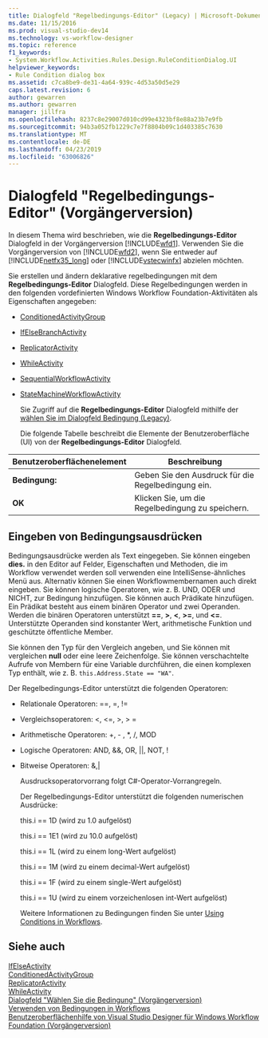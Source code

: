 ```yaml
---
title: Dialogfeld "Regelbedingungs-Editor" (Legacy) | Microsoft-Dokumentation
ms.date: 11/15/2016
ms.prod: visual-studio-dev14
ms.technology: vs-workflow-designer
ms.topic: reference
f1_keywords:
- System.Workflow.Activities.Rules.Design.RuleConditionDialog.UI
helpviewer_keywords:
- Rule Condition dialog box
ms.assetid: c7ca8be9-de31-4a64-939c-4d53a50d5e29
caps.latest.revision: 6
author: gewarren
ms.author: gewarren
manager: jillfra
ms.openlocfilehash: 8237c8e29007d010cd99e4323bf8e88a23b7e9fb
ms.sourcegitcommit: 94b3a052fb1229c7e7f8804b09c1d403385c7630
ms.translationtype: MT
ms.contentlocale: de-DE
ms.lasthandoff: 04/23/2019
ms.locfileid: "63006826"
---
```

# <a name="rule-condition-editor-dialog-box-legacy"></a>Dialogfeld "Regelbedingungs-Editor" (Vorgängerversion)
In diesem Thema wird beschrieben, wie die **Regelbedingungs-Editor** Dialogfeld in der Vorgängerversion [!INCLUDE[wfd1](../includes/wfd1-md.md)]. Verwenden Sie die Vorgängerversion von [!INCLUDE[wfd2](../includes/wfd2-md.md)], wenn Sie entweder auf [!INCLUDE[netfx35_long](../includes/netfx35-long-md.md)] oder [!INCLUDE[vstecwinfx](../includes/vstecwinfx-md.md)] abzielen möchten.  
  
 Sie erstellen und ändern deklarative regelbedingungen mit dem **Regelbedingungs-Editor** Dialogfeld. Diese Regelbedingungen werden in den folgenden vordefinierten Windows Workflow Foundation-Aktivitäten als Eigenschaften angegeben:  
  
- [ConditionedActivityGroup](http://go.microsoft.com/fwlink?LinkID=65017)  
  
- [IfElseBranchActivity](http://go.microsoft.com/fwlink?LinkID=65034)  
  
- [ReplicatorActivity](http://go.microsoft.com/fwlink?LinkID=65039)  
  
- [WhileActivity](http://go.microsoft.com/fwlink?LinkID=65049)  
  
- [SequentialWorkflowActivity](http://go.microsoft.com/fwlink?LinkID=65040)  
  
- [StateMachineWorkflowActivity](http://go.microsoft.com/fwlink?LinkID=65045)  
  
  Sie Zugriff auf die **Regelbedingungs-Editor** Dialogfeld mithilfe der [wählen Sie im Dialogfeld Bedingung (Legacy)](../workflow-designer/select-condition-dialog-box-legacy.md).  
  
  Die folgende Tabelle beschreibt die Elemente der Benutzeroberfläche (UI) von der **Regelbedingungs-Editor** Dialogfeld.  
  
|Benutzeroberflächenelement|Beschreibung|  
|----------------|-----------------|  
|**Bedingung:**|Geben Sie den Ausdruck für die Regelbedingung ein.|  
|**OK**|Klicken Sie, um die Regelbedingung zu speichern.|  
  
## <a name="entering-condition-expressions"></a>Eingeben von Bedingungsausdrücken  
 Bedingungsausdrücke werden als Text eingegeben. Sie können eingeben **dies.** in den Editor auf Felder, Eigenschaften und Methoden, die im Workflow verwendet werden soll verwenden eine IntelliSense-ähnliches Menü aus. Alternativ können Sie einen Workflowmembernamen auch direkt eingeben. Sie können logische Operatoren, wie z. B. UND, ODER und NICHT, zur Bedingung hinzufügen. Sie können auch Prädikate hinzufügen. Ein Prädikat besteht aus einem binären Operator und zwei Operanden. Werden die binären Operatoren unterstützt **==**, **>**, **\<**, **>=**, und **<=**. Unterstützte Operanden sind konstanter Wert, arithmetische Funktion und geschützte öffentliche Member.  
  
 Sie können den Typ für den Vergleich angeben, und Sie können mit vergleichen **null** oder eine leere Zeichenfolge. Sie können verschachtelte Aufrufe von Membern für eine Variable durchführen, die einen komplexen Typ enthält, wie z. B. `this.Address.State == "WA"`.  
  
 Der Regelbedingungs-Editor unterstützt die folgenden Operatoren:  
  
- Relationale Operatoren: ==, =, !=  
  
- Vergleichsoperatoren: <, \<=, >, > =  
  
- Arithmetische Operatoren: +, - , *, /, MOD  
  
- Logische Operatoren: AND, &&, OR, &#124;&#124;, NOT, !  
  
- Bitweise Operatoren: &,&#124;  
  
  Ausdrucksoperatorvorrang folgt C#-Operator-Vorrangregeln.  
  
  Der Regelbedingungs-Editor unterstützt die folgenden numerischen Ausdrücke:  
  
  this.i == 1D (wird zu 1.0 aufgelöst)  
  
  this.i == 1E1 (wird zu 10.0 aufgelöst)  
  
  this.i == 1L (wird zu einem long-Wert aufgelöst)  
  
  this.i == 1M (wird zu einem decimal-Wert aufgelöst)  
  
  this.i == 1F (wird zu einem single-Wert aufgelöst)  
  
  this.i == 1U (wird zu einem vorzeichenlosen int-Wert aufgelöst)  
  
  Weitere Informationen zu Bedingungen finden Sie unter [Using Conditions in Workflows](http://go.microsoft.com/fwlink?LinkID=65009).  
  
## <a name="see-also"></a>Siehe auch  
 [IfElseActivity](http://go.microsoft.com/fwlink?LinkID=65033)   
 [ConditionedActivityGroup](http://go.microsoft.com/fwlink?LinkID=65017)   
 [ReplicatorActivity](http://go.microsoft.com/fwlink?LinkID=65039)   
 [WhileActivity](http://go.microsoft.com/fwlink?LinkID=65049)   
 [Dialogfeld "Wählen Sie die Bedingung" (Vorgängerversion)](../workflow-designer/select-condition-dialog-box-legacy.md)   
 [Verwenden von Bedingungen in Workflows](http://go.microsoft.com/fwlink?LinkID=65009)   
 [Benutzeroberflächenhilfe von Visual Studio Designer für Windows Workflow Foundation (Vorgängerversion)](../workflow-designer/legacy-designer-for-windows-workflow-foundation-ui-help.md)